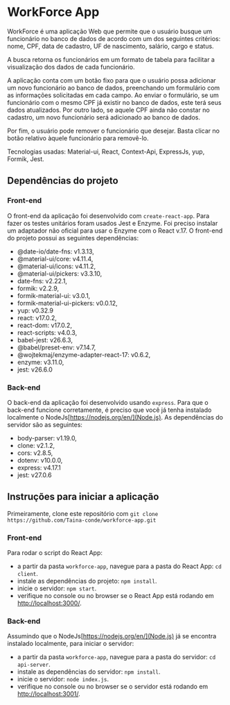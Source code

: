 # WorkForce App

WorkForce é uma aplicação Web que permite que o usuário busque um funcionário no banco de dados de acordo com um dos seguintes critérios: nome, CPF, data de cadastro, UF de nascimento, salário, cargo e status.

A busca retorna os funcionários em um formato de tabela para facilitar a visualização dos dados de cada funcionário.

A aplicação conta com um botão fixo para que o usuário possa adicionar um novo funcionário ao banco de dados, preenchando um formulário com as informações solicitadas em cada campo. Ao enviar o formulário, se um funcionário com o mesmo CPF já existir no banco de dados, este terá seus dados atualizados. Por outro lado, se aquele CPF ainda não constar no cadastro, um novo funcionário será adicionado ao banco de dados.

Por fim, o usuário pode remover o funcionário que desejar. Basta clicar no botão relativo àquele funcionário para removê-lo.

Tecnologias usadas: Material-ui, React, Context-Api, ExpressJs, yup, Formik, Jest.


## Dependências do projeto

### Front-end

O front-end da aplicação foi desenvolvido com `create-react-app`. Para fazer os testes unitários foram usados Jest e Enzyme. Foi preciso instalar um adaptador não oficial para usar o Enzyme com o React v.17. O front-end do projeto possui as seguintes dependências:

- @date-io/date-fns: v1.3.13,
- @material-ui/core: v4.11.4,
- @material-ui/icons: v4.11.2,
- @material-ui/pickers: v3.3.10,
- date-fns: v2.22.1,
- formik: v2.2.9,
- formik-material-ui: v3.0.1,
- formik-material-ui-pickers: v0.0.12,
- yup: v0.32.9
- react: v17.0.2,
- react-dom: v17.0.2,
- react-scripts: v4.0.3,
- babel-jest: v26.6.3,
- @babel/preset-env: v7.14.7,
- @wojtekmaj/enzyme-adapter-react-17: v0.6.2,
- enzyme: v3.11.0,
- jest: v26.6.0

### Back-end

O back-end da aplicação foi desenvolvido usando `express`. Para que o back-end funcione corretamente, é preciso que você já tenha instalado localmente o NodeJs[https://nodejs.org/en/](Node.js). As dependências do servidor são as seguintes:

- body-parser: v1.19.0,
- clone: v2.1.2,
- cors: v2.8.5,
- dotenv: v10.0.0,
- express: v4.17.1
- jest: v27.0.6

## Instruções para iniciar a aplicação

Primeiramente, clone este repositório com `git clone https://github.com/Taina-conde/workforce-app.git`

### Front-end

Para rodar o script do React App:

- a partir da pasta `workforce-app`, navegue para a pasta do React App: `cd client`.
- instale as dependências do projeto: `npm install`.
- inicie o servidor: `npm start`.
- verifique no console ou no browser se o React App está rodando em [http://localhost:3000/](http://localhost:3000/).

### Back-end

Assumindo que o NodeJs[https://nodejs.org/en/](Node.js) já se encontra instalado localmente, para iniciar o servidor:

- a partir da pasta `workforce-app`, navegue para a pasta do servidor: `cd api-server`.
- instale as dependências do servidor: `npm install`.
- inicie o servidor: `node index.js`.
- verifique no console ou no browser se o servidor está rodando em [http://localhost:3001/](http://localhost:3001/).
